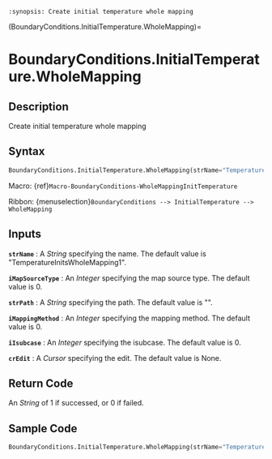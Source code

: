 ```{module} BoundaryConditions.InitialTemperature.WholeMapping()
:synopsis: Create initial temperature whole mapping
```

(BoundaryConditions.InitialTemperature.WholeMapping)=

# BoundaryConditions.InitialTemperature.WholeMapping

## Description

Create initial temperature whole mapping

## Syntax

```python
BoundaryConditions.InitialTemperature.WholeMapping(strName="TemperatureInitsWholeMapping1", iMapSourceType=0, strPath="", iMappingMethod=0, iIsubcase=0, crEdit=None)
```

Macro: {ref}`Macro-BoundaryConditions-WholeMappingInitTemperature`

Ribbon: {menuselection}`BoundaryConditions --> InitialTemperature --> WholeMapping`

## Inputs

**`strName`**
: A _String_ specifying the name. The default value is "TemperatureInitsWholeMapping1".

**`iMapSourceType`**
: An _Integer_ specifying the map source type. The default value is 0.

**`strPath`**
: A _String_ specifying the path. The default value is "".

**`iMappingMethod`**
: An _Integer_ specifying the mapping method. The default value is 0.

**`iIsubcase`**
: An _Integer_ specifying the isubcase. The default value is 0.

**`crEdit`**
: A _Cursor_ specifying the edit. The default value is None.

## Return Code

An _String_ of 1 if successed, or 0 if failed.

## Sample Code

```python
BoundaryConditions.InitialTemperature.WholeMapping(strName="TemperatureInitsWholeMapping1", iMapSourceType=0, strPath="", iMappingMethod=0, iIsubcase=0, crEdit=None)
```
